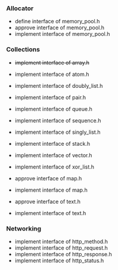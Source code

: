 ### Allocator

- define interface of memory_pool.h
- approve interface of memory_pool.h
- implement interface of memory_pool.h

### Collections 

- ~~implement interface of array.h~~
- implement interface of atom.h
- implement interface of doubly_list.h
- implement interface of pair.h
- implement interface of queue.h
- implement interface of sequence.h
- implement interface of singly_list.h
- implement interface of stack.h
- implement interface of vector.h
- implement interface of xor_list.h

- approve interface of map.h
- implement interface of map.h

- approve interface of text.h
- implement interface of text.h

### Networking

- implement interface of http_method.h
- implement interface of http_request.h
- implement interface of http_response.h
- implement interface of http_status.h
